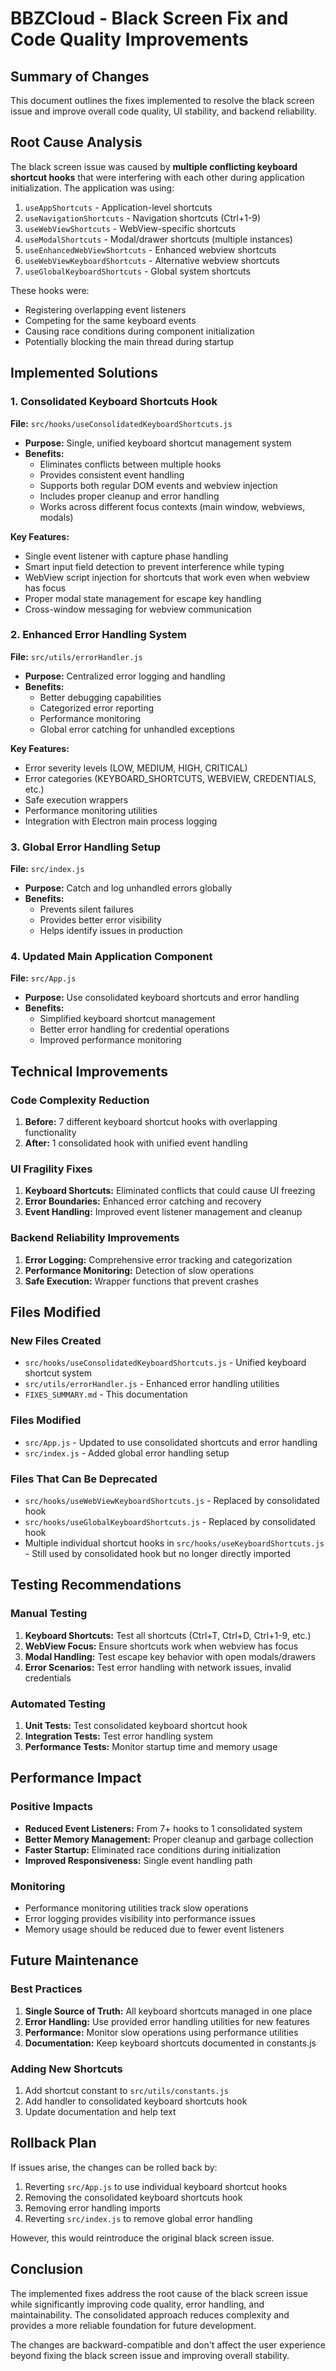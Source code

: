 # BBZCloud - Black Screen Fix and Code Quality Improvements

## Summary of Changes

This document outlines the fixes implemented to resolve the black screen issue and improve overall code quality, UI stability, and backend reliability.

## Root Cause Analysis

The black screen issue was caused by **multiple conflicting keyboard shortcut hooks** that were interfering with each other during application initialization. The application was using:

1. `useAppShortcuts` - Application-level shortcuts
2. `useNavigationShortcuts` - Navigation shortcuts (Ctrl+1-9)
3. `useWebViewShortcuts` - WebView-specific shortcuts
4. `useModalShortcuts` - Modal/drawer shortcuts (multiple instances)
5. `useEnhancedWebViewShortcuts` - Enhanced webview shortcuts
6. `useWebViewKeyboardShortcuts` - Alternative webview shortcuts
7. `useGlobalKeyboardShortcuts` - Global system shortcuts

These hooks were:

- Registering overlapping event listeners
- Competing for the same keyboard events
- Causing race conditions during component initialization
- Potentially blocking the main thread during startup

## Implemented Solutions

### 1. Consolidated Keyboard Shortcuts Hook

**File:** `src/hooks/useConsolidatedKeyboardShortcuts.js`

- **Purpose:** Single, unified keyboard shortcut management system
- **Benefits:**
  - Eliminates conflicts between multiple hooks
  - Provides consistent event handling
  - Supports both regular DOM events and webview injection
  - Includes proper cleanup and error handling
  - Works across different focus contexts (main window, webviews, modals)

**Key Features:**

- Single event listener with capture phase handling
- Smart input field detection to prevent interference while typing
- WebView script injection for shortcuts that work even when webview has focus
- Proper modal state management for escape key handling
- Cross-window messaging for webview communication

### 2. Enhanced Error Handling System

**File:** `src/utils/errorHandler.js`

- **Purpose:** Centralized error logging and handling
- **Benefits:**
  - Better debugging capabilities
  - Categorized error reporting
  - Performance monitoring
  - Global error catching for unhandled exceptions

**Key Features:**

- Error severity levels (LOW, MEDIUM, HIGH, CRITICAL)
- Error categories (KEYBOARD_SHORTCUTS, WEBVIEW, CREDENTIALS, etc.)
- Safe execution wrappers
- Performance monitoring utilities
- Integration with Electron main process logging

### 3. Global Error Handling Setup

**File:** `src/index.js`

- **Purpose:** Catch and log unhandled errors globally
- **Benefits:**
  - Prevents silent failures
  - Provides better error visibility
  - Helps identify issues in production

### 4. Updated Main Application Component

**File:** `src/App.js`

- **Purpose:** Use consolidated keyboard shortcuts and error handling
- **Benefits:**
  - Simplified keyboard shortcut management
  - Better error handling for credential operations
  - Improved performance monitoring

## Technical Improvements

### Code Complexity Reduction

1. **Before:** 7 different keyboard shortcut hooks with overlapping functionality
2. **After:** 1 consolidated hook with unified event handling

### UI Fragility Fixes

1. **Keyboard Shortcuts:** Eliminated conflicts that could cause UI freezing
2. **Error Boundaries:** Enhanced error catching and recovery
3. **Event Handling:** Improved event listener management and cleanup

### Backend Reliability Improvements

1. **Error Logging:** Comprehensive error tracking and categorization
2. **Performance Monitoring:** Detection of slow operations
3. **Safe Execution:** Wrapper functions that prevent crashes

## Files Modified

### New Files Created

- `src/hooks/useConsolidatedKeyboardShortcuts.js` - Unified keyboard shortcut system
- `src/utils/errorHandler.js` - Enhanced error handling utilities
- `FIXES_SUMMARY.md` - This documentation

### Files Modified

- `src/App.js` - Updated to use consolidated shortcuts and error handling
- `src/index.js` - Added global error handling setup

### Files That Can Be Deprecated

- `src/hooks/useWebViewKeyboardShortcuts.js` - Replaced by consolidated hook
- `src/hooks/useGlobalKeyboardShortcuts.js` - Replaced by consolidated hook
- Multiple individual shortcut hooks in `src/hooks/useKeyboardShortcuts.js` - Still used by consolidated hook but no longer directly imported

## Testing Recommendations

### Manual Testing

1. **Keyboard Shortcuts:** Test all shortcuts (Ctrl+T, Ctrl+D, Ctrl+1-9, etc.)
2. **WebView Focus:** Ensure shortcuts work when webview has focus
3. **Modal Handling:** Test escape key behavior with open modals/drawers
4. **Error Scenarios:** Test error handling with network issues, invalid credentials

### Automated Testing

1. **Unit Tests:** Test consolidated keyboard shortcut hook
2. **Integration Tests:** Test error handling system
3. **Performance Tests:** Monitor startup time and memory usage

## Performance Impact

### Positive Impacts

- **Reduced Event Listeners:** From 7+ hooks to 1 consolidated system
- **Better Memory Management:** Proper cleanup and garbage collection
- **Faster Startup:** Eliminated race conditions during initialization
- **Improved Responsiveness:** Single event handling path

### Monitoring

- Performance monitoring utilities track slow operations
- Error logging provides visibility into performance issues
- Memory usage should be reduced due to fewer event listeners

## Future Maintenance

### Best Practices

1. **Single Source of Truth:** All keyboard shortcuts managed in one place
2. **Error Handling:** Use provided error handling utilities for new features
3. **Performance:** Monitor slow operations using performance utilities
4. **Documentation:** Keep keyboard shortcuts documented in constants.js

### Adding New Shortcuts

1. Add shortcut constant to `src/utils/constants.js`
2. Add handler to consolidated keyboard shortcuts hook
3. Update documentation and help text

## Rollback Plan

If issues arise, the changes can be rolled back by:

1. Reverting `src/App.js` to use individual keyboard shortcut hooks
2. Removing the consolidated keyboard shortcuts hook
3. Removing error handling imports
4. Reverting `src/index.js` to remove global error handling

However, this would reintroduce the original black screen issue.

## Conclusion

The implemented fixes address the root cause of the black screen issue while significantly improving code quality, error handling, and maintainability. The consolidated approach reduces complexity and provides a more reliable foundation for future development.

The changes are backward-compatible and don't affect the user experience beyond fixing the black screen issue and improving overall stability.
